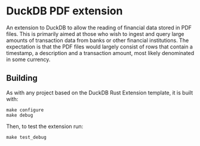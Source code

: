 # DuckDB PDF extension
An extension to DuckDB to allow the reading of financial data stored in PDF files. This is primarily aimed at those who wish to ingest and query large amounts of transaction data from banks or other financial institutions. The expectation is that the PDF files would largely consist of rows that contain a timestamp, a description and a transaction amount, most likely denominated in some currency.


## Building
As with any project based on the DuckDB Rust Extension template, it is built with:
```shell
make configure
make debug
```

Then, to test the extension run:
```shell
make test_debug
```